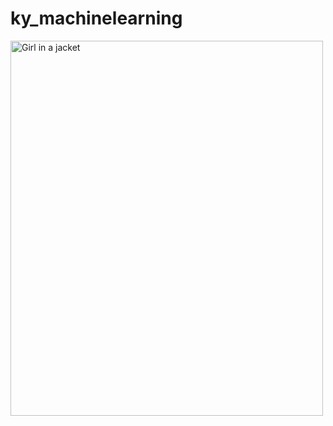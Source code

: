 # ky_machinelearning

<img src="https://user-images.githubusercontent.com/86331136/124248378-bfb9d300-db5d-11eb-9d1f-9659c36f01bc.png" alt="Girl in a jacket" width="500" height="600">
